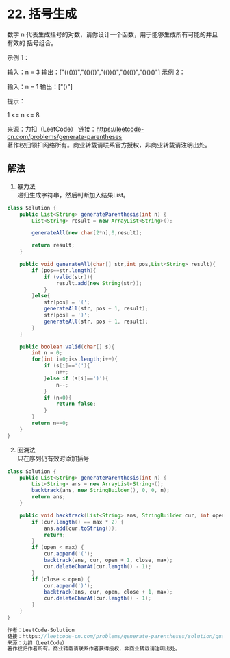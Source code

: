 # 22. 括号生成  
数字 n 代表生成括号的对数，请你设计一个函数，用于能够生成所有可能的并且 有效的 括号组合。

示例 1：

输入：n = 3
输出：["((()))","(()())","(())()","()(())","()()()"]
示例 2：

输入：n = 1
输出：["()"]

提示：

1 <= n <= 8

来源：力扣（LeetCode）
链接：https://leetcode-cn.com/problems/generate-parentheses  
著作权归领扣网络所有。商业转载请联系官方授权，非商业转载请注明出处。

## 解法
1.  暴力法  
递归生成字符串，然后判断加入结果List。
```Java
class Solution {
    public List<String> generateParenthesis(int n) {
        List<String> result = new ArrayList<String>();

        generateAll(new char[2*n],0,result);

        return result;
    }

    public void generateAll(char[] str,int pos,List<String> result){
        if (pos==str.length){
            if (valid(str)){
                result.add(new String(str));
            }
        }else{
            str[pos] = '(';
            generateAll(str, pos + 1, result);
            str[pos] = ')';
            generateAll(str, pos + 1, result);
        }
    }

    public boolean valid(char[] s){
        int n = 0;
        for(int i=0;i<s.length;i++){
            if (s[i]=='('){
                n++;
            }else if (s[i]==')'){
                n--;
            }
            if (n<0){
                return false;
            }
        }
        return n==0;
    }
}
```
2. 回溯法  
只在序列仍有效时添加括号
```Java
class Solution {
    public List<String> generateParenthesis(int n) {
        List<String> ans = new ArrayList<String>();
        backtrack(ans, new StringBuilder(), 0, 0, n);
        return ans;
    }

    public void backtrack(List<String> ans, StringBuilder cur, int open, int close, int max) {
        if (cur.length() == max * 2) {
            ans.add(cur.toString());
            return;
        }
        if (open < max) {
            cur.append('(');
            backtrack(ans, cur, open + 1, close, max);
            cur.deleteCharAt(cur.length() - 1);
        }
        if (close < open) {
            cur.append(')');
            backtrack(ans, cur, open, close + 1, max);
            cur.deleteCharAt(cur.length() - 1);
        }
    }
}

作者：LeetCode-Solution
链接：https://leetcode-cn.com/problems/generate-parentheses/solution/gua-hao-sheng-cheng-by-leetcode-solution/
来源：力扣（LeetCode）
著作权归作者所有。商业转载请联系作者获得授权，非商业转载请注明出处。
```
